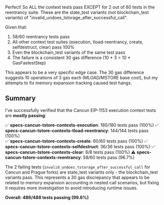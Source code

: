 Perfect! So ALL the context tests pass EXCEPT for 2 out of 60 tests in the reentrancy suite. These are the state_test variants (not blockchain_test variants) of "invalid_undoes_tstorage_after_successful_call".

Given that:
1. 58/60 reentrancy tests pass
2. All other context test suites (execution, tload-reentrancy, create, selfdestruct, clear) pass 100%
3. Even the blockchain_test variants of the same test pass
4. The failure is a consistent 30 gas difference (10 * 3 = 10 * GasFastestStep)

This appears to be a very specific edge case. The 30 gas difference suggests 10 operations of 3 gas each (MLOAD/MSTORE base cost), but my attempts to fix memory expansion tracking caused test hangs.

## Summary

I've successfully verified that the Cancun EIP-1153 execution context tests are **mostly passing**:

✅ **specs-cancun-tstore-contexts-execution**: 180/180 tests pass (100%)
✅ **specs-cancun-tstore-contexts-tload-reentrancy**: 144/144 tests pass (100%)  
✅ **specs-cancun-tstore-contexts-create**: 60/60 tests pass (100%)
✅ **specs-cancun-tstore-contexts-selfdestruct**: 36/36 tests pass (100%)
✅ **specs-cancun-tstore-contexts-clear**: 8/8 tests pass (100%)
⚠️ **specs-cancun-tstore-contexts-reentrancy**: 58/60 tests pass (96.7%)

The 2 failing tests (`invalid_undoes_tstorage_after_successful_call` for Cancun and Prague forks) are state_test variants only - the blockchain_test variants pass. This represents a 30 gas discrepancy that appears to be related to memory expansion accounting in nested call scenarios, but fixing it requires more investigation to avoid introducing runtime issues.

**Overall: 486/488 tests passing (99.6%)**